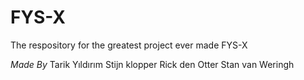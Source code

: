 # FYS-X
The respository for the greatest project ever made FYS-X


_Made By_
Tarik Yıldırım
Stijn klopper
Rick den Otter
Stan van Weringh
